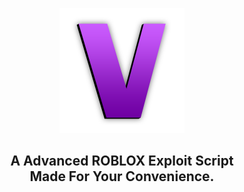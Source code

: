 <p align="center">
  <picture>
    <img alt="Unable to load." src="./README/visionclientlogo.png" width="200px">
  </picture>
</p>
<h2 align="center">
  A Advanced ROBLOX Exploit Script
  <br/>
  Made For Your Convenience.
</h2>

